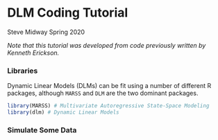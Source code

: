 DLM Coding Tutorial
================
Steve Midway
Spring 2020

*Note that this tutorial was developed from code previously written by
Kenneth Erickson.*

### Libraries

Dynamic Linear Models (DLMs) can be fit using a number of different R
packages, although `MARSS` and `DLM` are the two dominant packages.

``` r
library(MARSS) # Multivariate Autoregressive State-Space Modeling
library(dlm) # Dynamic Linear Models
```

### Simulate Some Data
